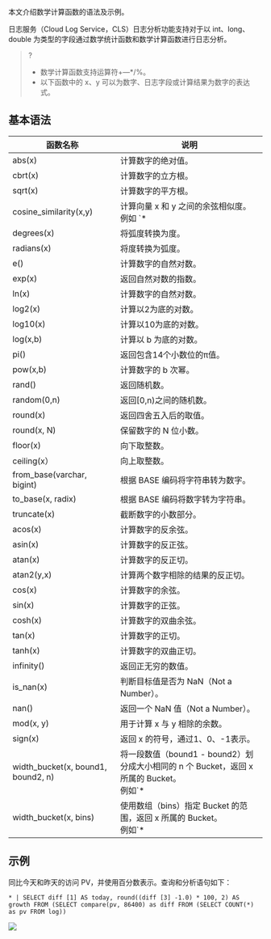 本文介绍数学计算函数的语法及示例。

日志服务（Cloud Log Service，CLS）日志分析功能支持对于以 int、long、double 为类型的字段通过数学统计函数和数学计算函数进行日志分析。

>?
> - 数学计算函数支持运算符+—\*/%。
> - 以下函数中的 x、y 可以为数字、日志字段或计算结果为数字的表达式。
> 

## 基本语法

| 函数名称                   | 说明                             |
| -------------------------- | -------------------------------- |
| abs(x) [](id:abs)                    | 计算数字的绝对值。               |
| cbrt(x)   [](id:cbrt)                 | 计算数字的立方根。               |
| sqrt(x)   [](id:sqrt)                 | 计算数字的平方根。               |
| cosine_similarity(x,y) [](id:cosine_similarity)    | 计算向量 x 和 y 之间的余弦相似度。</br>例如 `* | SELECT cosine_similarity(MAP(ARRAY['x','y'], ARRAY[1.0,0.0]), MAP(ARRAY['x','y'], ARRAY[0.0,1.0]))` 返回0。       |
| degrees(x)  [](id:degrees)               | 将弧度转换为度。                 |
| radians(x)   [](id:radians)              | 将度转换为弧度。                 |
| e()  [](id:e)                      | 计算数字的自然对数。             |
| exp(x) [](id:exp)                    | 返回自然对数的指数。             |
| ln(x)  [](id:ln)                    | 计算数字的自然对数。             |
| log2(x)  [](id:log2)                  | 计算以2为底的对数。              |
| log10(x) [](id:log10)                  | 计算以10为底的对数。             |
| log(x,b)    [](id:log)               | 计算以 b 为底的对数。              |
| pi() [](id:pi)                      | 返回包含14个小数位的π值。        |
| pow(x,b) [](id:pow)                  | 计算数字的 b 次幂。                |
| rand() [](id:rand)                    | 返回随机数。                     |
| random(0,n)[](id:random)                | 返回[0,n)之间的随机数。          |
| round(x) [](id:round)                  | 返回四舍五入后的取值。           |
| round(x, N)   [](id:round)             | 保留数字的 N 位小数。              |
| floor(x) [](id:floor)                  | 向下取整数。                     |
| ceiling(x）[](id:ceiling)                | 向上取整数。                     |
| from_base(varchar, bigint)[](id:from_base) | 根据 BASE 编码将字符串转为数字。   |
| to_base(x, radix)[](id:to_base)          | 根据 BASE 编码将数字转为字符串。   |
| truncate(x)  [](id:truncate)              | 截断数字的小数部分。             |
| acos(x)  [](id:acos)                  | 计算数字的反余弦。               |
| asin(x)  [](id:asin)                  | 计算数字的反正弦。               |
| atan(x) [](id:atan)                   | 计算数字的反正切。               |
| atan2(y,x)  [](id:atan2)               | 计算两个数字相除的结果的反正切。 |
| cos(x) [](id:cos)                    | 计算数字的余弦。                 |
| sin(x) [](id:sin)                    | 计算数字的正弦。                 |
| cosh(x) [](id:cosh)                  | 计算数字的双曲余弦。             |
| tan(x) [](id:tan)                    | 计算数字的正切。                 |
| tanh(x) [](id:tanh)                   | 计算数字的双曲正切。             |
| infinity()  [](id:infinity)               | 返回正无穷的数值。               |
| is_nan(x)  [](id:is_nan)                | 判断目标值是否为 NaN（Not a Number）。         |
| nan()   [](id:nan)             |  返回一个 NaN 值（Not a Number）。        |
| mod(x, y) [](id:mod)               | 用于计算 x 与 y 相除的余数。         |
| sign(x) [](id:sign)               | 返回 x 的符号，通过1、0、-1表示。         |
| width_bucket(x, bound1, bound2, n) [](id:width_bucket)               |  将一段数值（bound1 - bound2）划分成大小相同的 n 个 Bucket，返回 x 所属的 Bucket。 </br>例如`* | select timeCost,width_bucket(timeCost,10,1000,5)`        |
| width_bucket(x, bins)[](id:width_bucket)                |  使用数组（bins）指定 Bucket 的范围，返回 x 所属的 Bucket。 </br>例如`* | select timeCost,width_bucket(timeCost,array[10,100,1000])`        |

## 示例

同比今天和昨天的访问 PV，并使用百分数表示。查询和分析语句如下：
```
* | SELECT diff [1] AS today, round((diff [3] -1.0) * 100, 2) AS growth FROM (SELECT compare(pv, 86400) as diff FROM (SELECT COUNT(*) as pv FROM log))
```
![](https://main.qcloudimg.com/raw/1842619be8d9ef38f76898ea4b495434.png)

